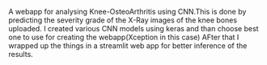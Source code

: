 A webapp for analysing Knee-OsteoArthritis using CNN.This is done by predicting the severity grade of the X-Ray images of the knee bones uploaded.
I created various CNN models using keras and than choose best one to use for creating the webapp(Xception in this case)
AFter that I wrapped up the things in a streamlit web app for better inference of the results.
